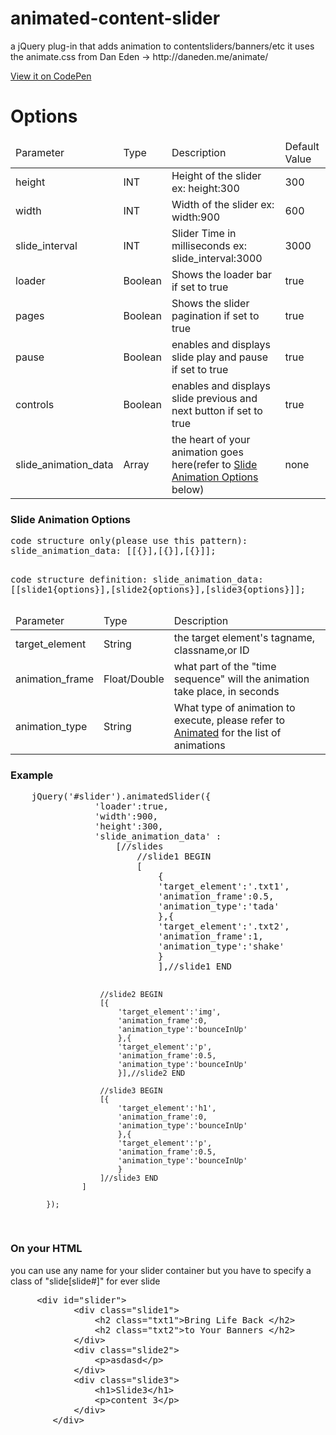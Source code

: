animated-content-slider
=======================
<p>a jQuery plug-in that adds animation to contentsliders/banners/etc
it uses the animate.css from Dan Eden -> http://daneden.me/animate/ </p>

<a target="_blank" href="http://cdpn.io/BxnhF">View it on CodePen</a>



<h1>Options</h1>

<table>
	<thead>
		<tr>
			<td>Parameter</td>
			<td>Type</td>
			<td>Description</td>
			<td>Default Value</td>
		</tr>
	</thead>
	<tbody>
		<tr>
			<td>height</td>
			<td>INT</td>
			<td>Height of the slider ex: height:300</td>
			<td>300</td>
		</tr>
		<tr>
			<td>width</td>
			<td>INT</td>
			<td>Width of the slider ex: width:900</td>
			<td>600</td>
		</tr>
		<tr>
			<td>slide_interval</td>
			<td>INT</td>
			<td>Slider Time in milliseconds ex: slide_interval:3000 </td>
			<td>3000</td>
		</tr>
		<tr>
			<td>loader</td>
			<td>Boolean</td>
			<td>Shows the loader bar if set to true</td>
			<td>true</td>
		</tr>
		<tr>
			<td>pages</td>
			<td>Boolean</td>
			<td>Shows the slider pagination if set to true</td>
			<td>true</td>
		</tr>
		<tr>
			<td>pause</td>
			<td>Boolean</td>
			<td>enables and displays slide play and pause if set to true</td>
			<td>true</td>
		</tr>
		<tr>
			<td>controls</td>
			<td>Boolean</td>
			<td>enables and displays slide previous and next button if set to true</td>
			<td>true</td>
		</tr>
		<tr>
			<td>slide_animation_data</td>
			<td>Array</td>
			<td>the heart of your animation goes here(refer to <a href="#slideOption" >Slide Animation Options</a> below)</td>
			<td>none</td>
		</tr>
	</tbody>
</table>
<h3>Slide Animation Options </h3>
<pre>
code structure only(please use this pattern):
slide_animation_data: [[{}],[{}],[{}]];

code structure definition:
slide_animation_data: [[slide1{options}],[slide2{options}],[slide3{options}]];
</pre>
<table id="slideOption">
	<thead>
		<tr>
			<td>Parameter</td>
			<td>Type</td>
			<td>Description</td>
		</tr>
	</thead>
	<tbody>
		<tr>
			<td>target_element</td>
			<td>String</td>
			<td>the target element's tagname, classname,or ID</td>
		</tr>
		<tr>
			<td>animation_frame</td>
			<td>Float/Double</td>
			<td>what part of the "time sequence" will the animation take place, in seconds</td>
		</tr>
		<tr>
			<td>animation_type</td>
			<td>String</td>
			<td>What type of animation to execute, please refer to <a href="http://daneden.me/animate/">Animated</a> for the list of animations</td>
		</tr>
	</tbody>
</table>

<h3>Example</h3>
<pre>
	jQuery('#slider').animatedSlider({
				'loader':true,
				'width':900,
				'height':300,
				'slide_animation_data' : 
					[//slides
						//slide1 BEGIN
						[
							{
							'target_element':'.txt1',
							'animation_frame':0.5,
			            	'animation_type':'tada'
							},{
							'target_element':'.txt2',
							'animation_frame':1,
			            	'animation_type':'shake'
							}
							],//slide1 END
					 	
					 	//slide2 BEGIN
					 	[{
							'target_element':'img',
							'animation_frame':0,
			            	'animation_type':'bounceInUp'
							},{
							'target_element':'p',
							'animation_frame':0.5,
			            	'animation_type':'bounceInUp'
							}],//slide2 END
						
						//slide3 BEGIN	
					 	[{
							'target_element':'h1',
							'animation_frame':0,
			            	'animation_type':'bounceInUp'
							},{
							'target_element':'p',
							'animation_frame':0.5,
			            	'animation_type':'bounceInUp'
							}
					 	]//slide3 END
					]
				
			});
</pre>

<h3>On your HTML</h3>
<p> you can use any name for your slider container but you have to specify a class of "slide[slide#]" for ever slide</p>
<pre id="preid">
	 &lt;div id="slider"&gt;
            &lt;div class="slide1"&gt;
            	&lt;h2 class="txt1"&gt;Bring Life Back &lt;/h2&gt;
            	&lt;h2 class="txt2"&gt;to Your Banners &lt;/h2&gt;
            &lt;/div&gt;
            &lt;div class="slide2"&gt;
                &lt;p>asdasd&lt;/p&gt;
            &lt;/div&gt;
            &lt;div class="slide3"&gt;
                &lt;h1>Slide3&lt;/h1&gt;
                &lt;p>content 3&lt;/p&gt;
            &lt;/div&gt;
        &lt;/div&gt;
</pre>
<script>
String.prototype.escapeHTML = function () {                                        
  return(                                                                 
    this.replace(/>/g,'&gt;').
         replace(/</g,'&lt;').
         replace(/"/g,'&quot;')
  );
};
var codeEl = document.getElementById('preid');
if (codeEl) {
  codeEl.innerHTML = codeEl.innerHTML.escapeHTML();
}
</script>

